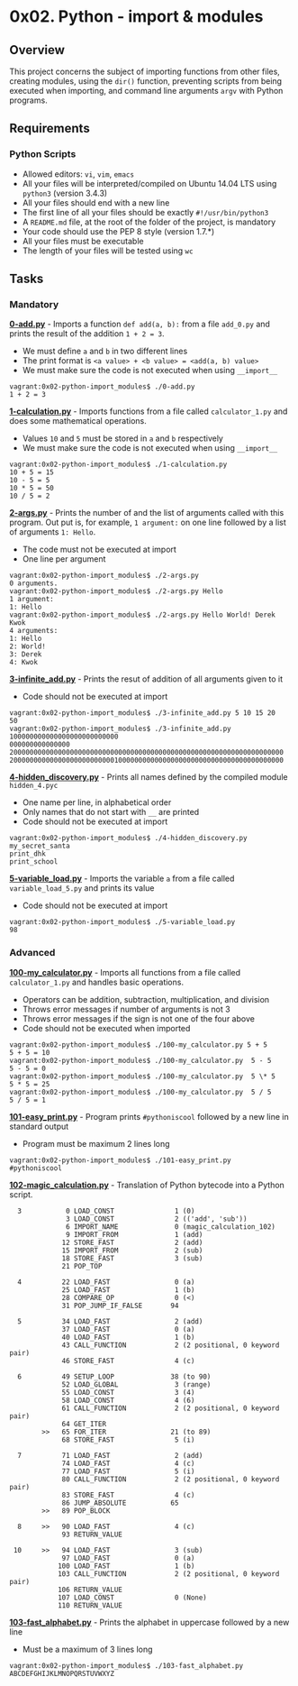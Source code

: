 # 0x02. Python - import & modules

## Overview
This project concerns the subject of importing functions from other files, creating modules, using the `dir()` function, preventing scripts from being executed when importing, and command line arguments `argv` with Python programs.

## Requirements
### Python Scripts
* Allowed editors: `vi`, `vim`, `emacs`
* All your files will be interpreted/compiled on Ubuntu 14.04 LTS using `python3` (version 3.4.3)
* All your files should end with a new line
* The first line of all your files should be exactly `#!/usr/bin/python3`
* A `README.md` file, at the root of the folder of the project, is mandatory
* Your code should use the PEP 8 style (version 1.7.*)
* All your files must be executable
* The length of your files will be tested using `wc`

## Tasks
### Mandatory
**[0-add.py](0-add.py)** - Imports a function `def add(a, b):` from a file `add_0.py` and prints the result of the addition `1 + 2 = 3`. 
* We must define `a` and `b` in two different lines
* The print format is `<a value> + <b value> = <add(a, b) value>`
* We must make sure the code is not executed when using `__import__`
```
vagrant:0x02-python-import_modules$ ./0-add.py
1 + 2 = 3
```
**[1-calculation.py](1-calculation.py)** - Imports functions from a file called `calculator_1.py` and does some mathematical operations.
* Values `10` and `5` must be stored in `a` and `b` respectively
* We must make sure the code is not executed when using `__import__`
```
vagrant:0x02-python-import_modules$ ./1-calculation.py
10 + 5 = 15
10 - 5 = 5
10 * 5 = 50
10 / 5 = 2
```
**[2-args.py](2-args.py)** - Prints the number of and the list of arguments called with this program. Out put is, for example, `1 argument:` on one line followed by a list of arguments `1: Hello`.
* The code must not be executed at import
* One line per argument
```
vagrant:0x02-python-import_modules$ ./2-args.py
0 arguments.
vagrant:0x02-python-import_modules$ ./2-args.py Hello
1 argument:
1: Hello
vagrant:0x02-python-import_modules$ ./2-args.py Hello World! Derek Kwok
4 arguments:
1: Hello
2: World!
3: Derek
4: Kwok
```
**[3-infinite_add.py](3-infinite_add.py)** - Prints the resut of addition of all arguments given to it
* Code should not be executed at import
```
vagrant:0x02-python-import_modules$ ./3-infinite_add.py 5 10 15 20
50
vagrant:0x02-python-import_modules$ ./3-infinite_add.py  100000000000000000000000000
000000000000000 20000000000000000000000000000000000000000000000000000000000000000000
20000000000000000000000000100000000000000000000000000000000000000000
```
**[4-hidden_discovery.py](4-hidden_discovery.py)** - Prints all names defined by the compiled module `hidden_4.pyc`
* One name per line, in alphabetical order
* Only names that do not start with `__` are printed
* Code should not be executed at import
```
vagrant:0x02-python-import_modules$ ./4-hidden_discovery.py
my_secret_santa
print_dhk
print_school
```
**[5-variable_load.py](5-variable_load.py)** - Imports the variable `a` from a file called `variable_load_5.py` and prints its value
* Code should not be executed at import
```
vagrant:0x02-python-import_modules$ ./5-variable_load.py
98
```
### Advanced
**[100-my_calculator.py](100-my_calculator.py)** - Imports all functions from a file called `calculator_1.py` and handles basic operations.
* Operators can be addition, subtraction, multiplication, and division
* Throws error messages if number of arguments is not 3
* Throws error messages if the sign is not one of the four above
* Code should not be executed when imported
```
vagrant:0x02-python-import_modules$ ./100-my_calculator.py 5 + 5
5 + 5 = 10
vagrant:0x02-python-import_modules$ ./100-my_calculator.py  5 - 5
5 - 5 = 0
vagrant:0x02-python-import_modules$ ./100-my_calculator.py  5 \* 5
5 * 5 = 25
vagrant:0x02-python-import_modules$ ./100-my_calculator.py  5 / 5
5 / 5 = 1
```
**[101-easy_print.py](101-easy_print.py)** - Program prints `#pythoniscool` followed by a new line in standard output
* Program must be maximum 2 lines long
```
vagrant:0x02-python-import_modules$ ./101-easy_print.py
#pythoniscool
```
**[102-magic_calculation.py](102-magic_calculation.py)** - Translation of Python bytecode into a Python script.
```
  3           0 LOAD_CONST               1 (0)
              3 LOAD_CONST               2 (('add', 'sub'))
              6 IMPORT_NAME              0 (magic_calculation_102)
              9 IMPORT_FROM              1 (add)
             12 STORE_FAST               2 (add)
             15 IMPORT_FROM              2 (sub)
             18 STORE_FAST               3 (sub)
             21 POP_TOP

  4          22 LOAD_FAST                0 (a)
             25 LOAD_FAST                1 (b)
             28 COMPARE_OP               0 (<)
             31 POP_JUMP_IF_FALSE       94

  5          34 LOAD_FAST                2 (add)
             37 LOAD_FAST                0 (a)
             40 LOAD_FAST                1 (b)
             43 CALL_FUNCTION            2 (2 positional, 0 keyword pair)
             46 STORE_FAST               4 (c)

  6          49 SETUP_LOOP              38 (to 90)
             52 LOAD_GLOBAL              3 (range)
             55 LOAD_CONST               3 (4)
             58 LOAD_CONST               4 (6)
             61 CALL_FUNCTION            2 (2 positional, 0 keyword pair)
             64 GET_ITER
        >>   65 FOR_ITER                21 (to 89)
             68 STORE_FAST               5 (i)

  7          71 LOAD_FAST                2 (add)
             74 LOAD_FAST                4 (c)
             77 LOAD_FAST                5 (i)
             80 CALL_FUNCTION            2 (2 positional, 0 keyword pair)
             83 STORE_FAST               4 (c)
             86 JUMP_ABSOLUTE           65
        >>   89 POP_BLOCK

  8     >>   90 LOAD_FAST                4 (c)
             93 RETURN_VALUE

 10     >>   94 LOAD_FAST                3 (sub)
             97 LOAD_FAST                0 (a)
            100 LOAD_FAST                1 (b)
            103 CALL_FUNCTION            2 (2 positional, 0 keyword pair)
            106 RETURN_VALUE
            107 LOAD_CONST               0 (None)
            110 RETURN_VALUE
```

**[103-fast_alphabet.py](103-fast_alphabet.py)** - Prints the alphabet in uppercase followed by a new line
* Must be a maximum of 3 lines long
```
vagrant:0x02-python-import_modules$ ./103-fast_alphabet.py
ABCDEFGHIJKLMNOPQRSTUVWXYZ
```
